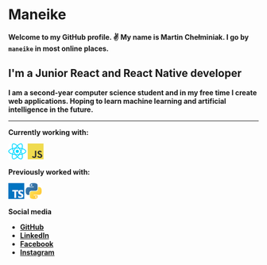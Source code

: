 #  <strong>Maneike<strong> 
Welcome to my GitHub profile. ✌️ My name is Martin Chełminiak. I go by `maneike` in most online places.

## I'm a Junior React and React Native developer
I am a second-year computer science student and in my free time I create web applications. Hoping to learn machine learning and artificial intelligence in the future. 

---

**Currently working with:**

<a href="https://reactjs.org/" title="React"><img src="icons/react.png" /></a>
<a href="https://en.wikipedia.org/wiki/JavaScript" title="JavaScript"><img src="icons/javascript.png" /></a>

**Previously worked with:**

<a href="https://www.typescriptlang.org/" title="TypeScript"><img src="icons/typescript.png" /></a>
<a href="https://www.python.org/" title="Python"><img src="icons/python.png" /></a>


**Social media**
 - [GitHub](https://github.com/maneike)
 - [LinkedIn](https://www.linkedin.com/in/martin-che%C5%82miniak-357985176/)
 - [Facebook](https://www.facebook.com/maneike/) 
 - [Instagram](https://www.instagram.com/maneike/)
